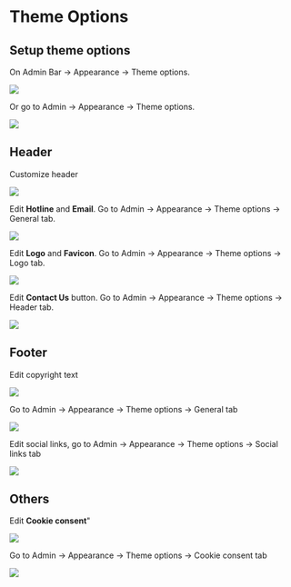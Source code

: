 # Theme Options

## Setup theme options

On Admin Bar -> Appearance -> Theme options.

![](./images/theme-options-1.png)

Or go to Admin -> Appearance -> Theme options.

![](./images/theme-options-2.png)

## Header

Customize header

![](./images/theme-options-header.png)

Edit **Hotline** and **Email**. Go to Admin -> Appearance -> Theme options -> General tab.

![](./images/theme-options-hotline-email.png)

Edit **Logo** and **Favicon**. Go to Admin -> Appearance -> Theme options -> Logo tab.

![](./images/theme-options-logo-and-favicon.png)

Edit **Contact Us** button. Go to Admin -> Appearance -> Theme options -> Header tab.

![](./images/theme-options-contact-us-btn.png)

## Footer

Edit copyright text

![](./images/theme-options-footer-text-1.png)

Go to Admin -> Appearance -> Theme options -> General tab

![](./images/theme-options-footer-text-2.png)

Edit social links, go to Admin -> Appearance -> Theme options -> Social links tab

![](./images/theme-options-social-links.png)

## Others

Edit **Cookie consent**"

![](./images/theme-options-cookie.png)

Go to Admin -> Appearance -> Theme options -> Cookie consent tab

![](./images/theme-options-cookie-1.png)